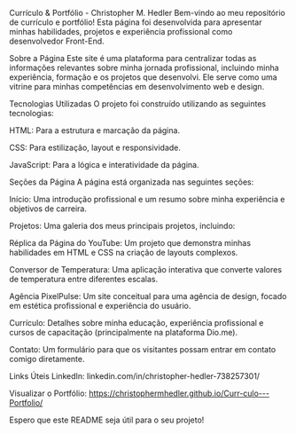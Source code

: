 Currículo & Portfólio - Christopher M. Hedler
Bem-vindo ao meu repositório de currículo e portfólio! Esta página foi desenvolvida para apresentar minhas habilidades, projetos e experiência profissional como desenvolvedor Front-End.

Sobre a Página
Este site é uma plataforma para centralizar todas as informações relevantes sobre minha jornada profissional, incluindo minha experiência, formação e os projetos que desenvolvi. Ele serve como uma vitrine para minhas competências em desenvolvimento web e design.

Tecnologias Utilizadas
O projeto foi construído utilizando as seguintes tecnologias:

HTML: Para a estrutura e marcação da página.

CSS: Para estilização, layout e responsividade.

JavaScript: Para a lógica e interatividade da página.

Seções da Página
A página está organizada nas seguintes seções:

Início: Uma introdução profissional e um resumo sobre minha experiência e objetivos de carreira.

Projetos: Uma galeria dos meus principais projetos, incluindo:

Réplica da Página do YouTube: Um projeto que demonstra minhas habilidades em HTML e CSS na criação de layouts complexos.

Conversor de Temperatura: Uma aplicação interativa que converte valores de temperatura entre diferentes escalas.

Agência PixelPulse: Um site conceitual para uma agência de design, focado em estética profissional e experiência do usuário.

Currículo: Detalhes sobre minha educação, experiência profissional e cursos de capacitação (principalmente na plataforma Dio.me).

Contato: Um formulário para que os visitantes possam entrar em contato comigo diretamente.

Links Úteis
LinkedIn: linkedin.com/in/christopher-hedler-738257301/

Visualizar o Portfólio: https://christophermhedler.github.io/Curr-culo---Portfolio/

Espero que este README seja útil para o seu projeto!
